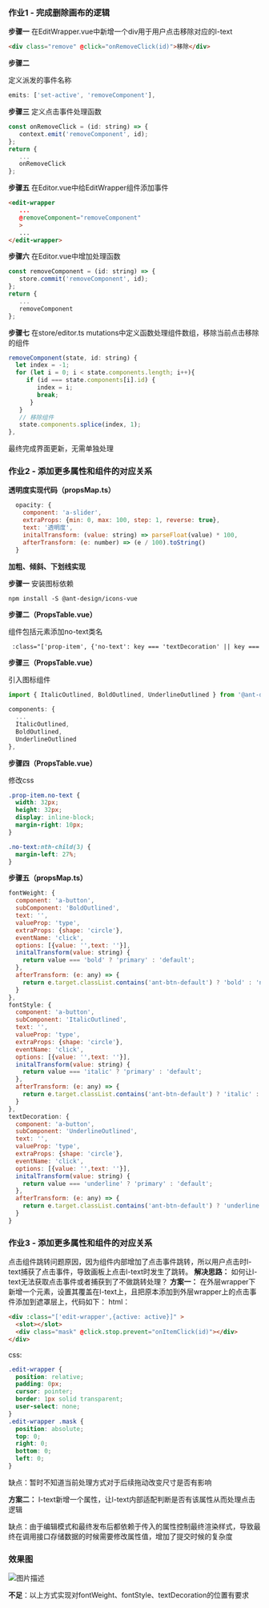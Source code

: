 ### 作业1 - 完成删除画布的逻辑

**步骤一**
在EditWrapper.vue中新增一个div用于用户点击移除对应的l-text

```html
<div class="remove" @click="onRemoveClick(id)">移除</div>
```
**步骤二**

定义派发的事件名称
```javascript
emits: ['set-active', 'removeComponent'],
```
**步骤三**
定义点击事件处理函数
```javascript
const onRemoveClick = (id: string) => {
   context.emit('removeComponent', id);
};
return {
   ...
   onRemoveClick
};
```
**步骤五**
在Editor.vue中给EditWrapper组件添加事件

```html
<edit-wrapper
   ...
   @removeComponent="removeComponent"
   >
   ...
</edit-wrapper>
```
**步骤六**
在Editor.vue中增加处理函数

```javascript
const removeComponent = (id: string) => {
   store.commit('removeComponent', id);
};
return {
   ...
   removeComponent
};
```
**步骤七**
在store/editor.ts mutations中定义函数处理组件数组，移除当前点击移除的组件

```javascript
removeComponent(state, id: string) {
  let index = -1;
  for (let i = 0; i < state.components.length; i++){
     if (id === state.components[i].id) {
        index = i;
        break;
      }
   }
   // 移除组件
   state.components.splice(index, 1);
},
```

最终完成界面更新，无需单独处理



### 作业2 - 添加更多属性和组件的对应关系

**透明度实现代码（propsMap.ts）**

```javascript
  opacity: {
    component: 'a-slider',
    extraProps: {min: 0, max: 100, step: 1, reverse: true},
    text: '透明度',
    initalTransform: (value: string) => parseFloat(value) * 100,
    afterTransform: (e: number) => (e / 100).toString()
  }
```
**加粗、倾斜、下划线实现**

**步骤一**
	安装图标依赖

```shell
npm install -S @ant-design/icons-vue
```
**步骤二（PropsTable.vue）**

组件包括元素添加no-text类名

```html
 :class="['prop-item', {'no-text': key === 'textDecoration' || key === 'fontWeight' || key === 'fontStyle' }]"
```

**步骤三（PropsTable.vue）**

引入图标组件

```javascript
import { ItalicOutlined, BoldOutlined, UnderlineOutlined } from '@ant-design/icons-vue';

components: {
  ...
  ItalicOutlined,
  BoldOutlined,
  UnderlineOutlined
},
```

**步骤四（PropsTable.vue）**

修改css

```css
.prop-item.no-text {
  width: 32px;
  height: 32px;
  display: inline-block;
  margin-right: 10px;
}

.no-text:nth-child(3) {
  margin-left: 27%;
}
```

**步骤五（propsMap.ts）**

```javascript
fontWeight: {
  component: 'a-button',
  subComponent: 'BoldOutlined',
  text: '',
  valueProp: 'type',
  extraProps: {shape: 'circle'},
  eventName: 'click',
  options: [{value: '',text: ''}],
  initalTransform(value: string) {
    return value === 'bold' ? 'primary' : 'default';
  },
  afterTransform: (e: any) => {
    return e.target.classList.contains('ant-btn-default') ? 'bold' : 'normal';
  }
},
fontStyle: {
  component: 'a-button',
  subComponent: 'ItalicOutlined',
  text: '',
  valueProp: 'type',
  extraProps: {shape: 'circle'},
  eventName: 'click',
  options: [{value: '',text: ''}],
  initalTransform(value: string) {
    return value === 'italic' ? 'primary' : 'default';
  },
  afterTransform: (e: any) => {
    return e.target.classList.contains('ant-btn-default') ? 'italic' : 'normal';
  }
},
textDecoration: {
  component: 'a-button',
  subComponent: 'UnderlineOutlined',
  text: '',
  valueProp: 'type',
  extraProps: {shape: 'circle'},
  eventName: 'click',
  options: [{value: '',text: ''}],
  initalTransform(value: string) {
    return value === 'underline' ? 'primary' : 'default';
  },
  afterTransform: (e: any) => {
    return e.target.classList.contains('ant-btn-default') ? 'underline' : 'none';
  }
}
```



### 作业3 - 添加更多属性和组件的对应关系

点击组件跳转问题原因，因为组件内部增加了点击事件跳转，所以用户点击时l-text捕获了点击事件，导致画板上点击l-text时发生了跳转。
**解决思路：**
	如何让l-text无法获取点击事件或者捕获到了不做跳转处理？
**方案一：**
	在外层wrapper下新增一个元素，设置其覆盖在l-text上，且把原本添加到外层wrapper上的点击事件添加到遮罩层上，代码如下：
html：
```html
<div :class="['edit-wrapper',{active: active}]" >
  <slot></slot>
  <div class="mask" @click.stop.prevent="onItemClick(id)"></div>
</div>
```

css:
```css
.edit-wrapper {
  position: relative;
  padding: 0px;
  cursor: pointer;
  border: 1px solid transparent;
  user-select: none;
}
.edit-wrapper .mask {
  position: absolute;
  top: 0;
  right: 0;
  bottom: 0;
  left: 0;
}
```
缺点：暂时不知道当前处理方式对于后续拖动改变尺寸是否有影响

**方案二：**
	l-text新增一个属性，让l-text内部适配判断是否有该属性从而处理点击逻辑

缺点：由于编辑模式和最终发布后都依赖于传入的属性控制最终渲染样式，导致最终在调用接口存储数据的时候需要修改属性值，增加了提交时候的复杂度



### 效果图

![图片描述](http://img.mukewang.com/climg/601a7c050ae7295c16650846.jpg)

**不足**：以上方式实现对fontWeight、fontStyle、textDecoration的位置有要求
